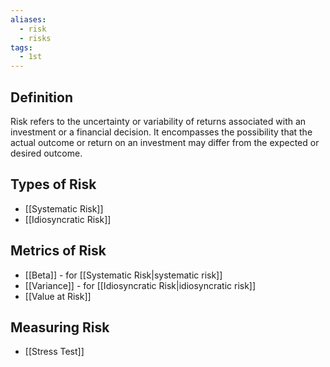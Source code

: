```yaml
---
aliases:
  - risk
  - risks
tags:
  - 1st
---
```

## Definition

Risk refers to the uncertainty or variability of returns associated with an investment or a financial decision. It encompasses the possibility that the actual outcome or return on an investment may differ from the expected or desired outcome.

## Types of Risk

- [[Systematic Risk]]
- [[Idiosyncratic Risk]]

## Metrics of Risk

- [[Beta]] - for [[Systematic Risk|systematic risk]]
- [[Variance]] - for [[Idiosyncratic Risk|idiosyncratic risk]]
- [[Value at Risk]]

## Measuring Risk

- [[Stress Test]]